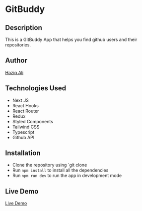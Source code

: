 # GitBuddy
## Description
This is a GitBuddy App that helps you find github users and their repositories.

## Author
[Haziq Ali]('https://github.com/haziq-bangash')

## Technologies Used
- Next JS
- React Hooks
- React Router
- Redux
- Styled Components
- Tailwind CSS
- Typescript
- Github API

## Installation
- Clone the repository using `git clone
- Run `npm install` to install all the dependencies
- Run `npm run dev` to run the app in development mode

## Live Demo
[Live Demo]('https://gitbuddy.vercel.app/')